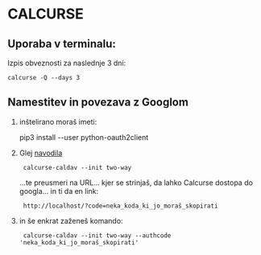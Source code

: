 # CALCURSE


## Uporaba v terminalu:

Izpis obveznosti za naslednje 3 dni:

    calcurse -Q --days 3


## Namestitev in povezava z Googlom

1. inštelirano moraš imeti:

    pip3 install --user python-oauth2client

2. Glej [navodila](https://calcurse.org/files/calcurse-caldav.html)

        calcurse-caldav --init two-way

    ...te preusmeri na URL... kjer se strinjaš, da lahko
    Calcurse dostopa do googla...
    in ti da en link:

        http://localhost/?code=neka_koda_ki_jo_moraš_skopirati

3. in še enkrat zaženeš komando:

        calcurse-caldav --init two-way --authcode 'neka_koda_ki_jo_moraš_skopirati'

